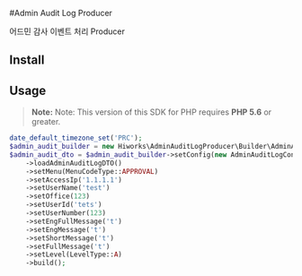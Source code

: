 #Admin Audit Log Producer

어드민 감사 이벤트 처리 Producer  

## Install

## Usage
> **Note:** Note: This version of this SDK for PHP requires **PHP 5.6** or greater.

```php
date_default_timezone_set('PRC');
$admin_audit_builder = new Hiworks\AdminAuditLogProducer\Builder\AdminAuditLogBuilder();
$admin_audit_dto = $admin_audit_builder->setConfig(new AdminAuditLogConfig_V1())
    ->loadAdminAuditLogDTO()
    ->setMenu(MenuCodeType::APPROVAL)
    ->setAccessIp('1.1.1.1')
    ->setUserName('test')
    ->setOffice(123)
    ->setUserId('tets')
    ->setUserNumber(123)
    ->setEngFullMessage('t')
    ->setEngMessage('t')
    ->setShortMessage('t')
    ->setFullMessage('t')
    ->setLevel(LevelType::A)
    ->build();
```
